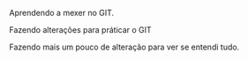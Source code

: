 Aprendendo a mexer no GIT.

Fazendo alterações para práticar o GIT

Fazendo mais um pouco de alteração para ver se entendi tudo.